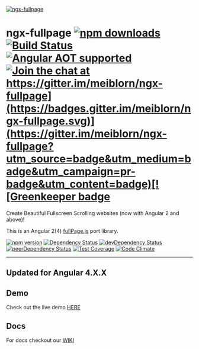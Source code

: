 [![ngx-fullpage](https://raw.githubusercontent.com/meiblorn/ngx-fullpage/master/logo.png)](https://github.com/meiblorn/ngx-fullpage)
# ngx-fullpage [![npm downloads](https://img.shields.io/npm/dm/ngx-fullpage.svg)](https://npmjs.org/ngx-fullpage)[![Build Status](https://travis-ci.org/meiblorn/ngx-fullpage.svg?branch=master)](https://travis-ci.org/meiblorn/ngx-fullpage)[![Angular AOT supported](https://img.shields.io/badge/Angular%20AOT-supported-green.svg)](https://img.shields.io/badge/Angular%20AOT-supported-green.svg)[![Join the chat at https://gitter.im/meiblorn/ngx-fullpage](https://badges.gitter.im/meiblorn/ngx-fullpage.svg)](https://gitter.im/meiblorn/ngx-fullpage?utm_source=badge&utm_medium=badge&utm_campaign=pr-badge&utm_content=badge)[![Greenkeeper badge](https://badges.greenkeeper.io/meiblorn/ngx-fullpage.svg)](https://greenkeeper.io/)

Create Beautiful Fullscreen Scrolling websites (now with Angular 2 and above)!

This is an Angular 2(4) [fullPage.js](https://github.com/alvarotrigo/fullPage.js) port library.
  
[![npm version](https://badge.fury.io/js/ngx-fullpage.svg)](https://badge.fury.io/js/ngx-fullpage)
[![Dependency Status](https://david-dm.org/meiblorn/ngx-fullpage.svg)](https://david-dm.org/meiblorn/ngx-fullpage)
[![devDependency Status](https://david-dm.org/meiblorn/ngx-fullpage/dev-status.svg)](https://david-dm.org/meiblorn/ngx-fullpage#info=devDependencies)
[![peerDependency Status](https://david-dm.org/meiblorn/ngx-fullpage/peer-status.svg)](https://david-dm.org/meiblorn/ngx-fullpage?type=peer)
[![Test Coverage](https://codeclimate.com/github/meiblorn/ngx-fullpage/badges/coverage.svg)](https://codeclimate.com/github/meiblorn/ngx-fullpage/coverage)
[![Code Climate](https://codeclimate.com/github/meiblorn/ngx-fullpage/badges/gpa.svg)](https://codeclimate.com/github/meiblorn/ngx-fullpage)

-----------------------------------
Updated for Angular 4.X.X 
-----------------------------------

## Demo

Check out the live demo [HERE](http://meiblorn.github.io/ngx-fullpage)

## Docs 

For docs checkout our [WIKI](https://github.com/meiblorn/ngx-fullpage/wiki)

